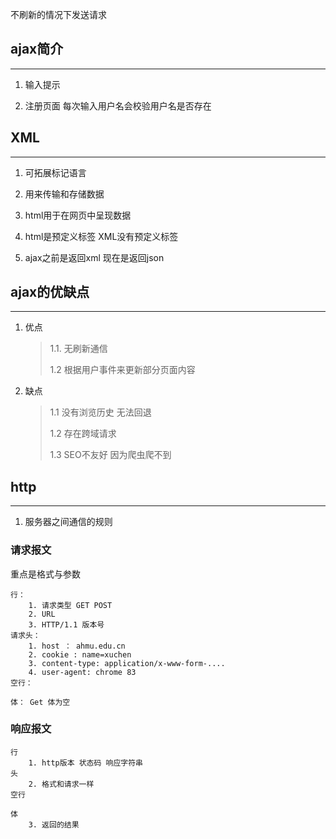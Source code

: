 不刷新的情况下发送请求
## ajax简介
---
1. 输入提示

2. 注册页面 
    每次输入用户名会校验用户名是否存在
## XML
---
1. 可拓展标记语言

2. 用来传输和存储数据

3. html用于在网页中呈现数据

4. html是预定义标签  XML没有预定义标签

5. ajax之前是返回xml  现在是返回json

## ajax的优缺点
---
1. 优点
    > 1.1. 无刷新通信
    >
    > 1.2  根据用户事件来更新部分页面内容
    >
2. 缺点
    > 1.1 没有浏览历史 无法回退
    >
    > 1.2 存在跨域请求
    >
    > 1.3 SEO不友好 因为爬虫爬不到
## http
---
1. 服务器之间通信的规则

### 请求报文

重点是格式与参数

```
行： 
    1. 请求类型 GET POST   
    2. URL
    3. HTTP/1.1 版本号 
请求头：
    1. host ： ahmu.edu.cn
    2. cookie : name=xuchen
    3. content-type: application/x-www-form-....
    4. user-agent: chrome 83
空行：

体： Get 体为空 
```
### 响应报文
```
行
    1. http版本 状态码 响应字符串
头
    2. 格式和请求一样
空行
    
体
    3. 返回的结果
```

